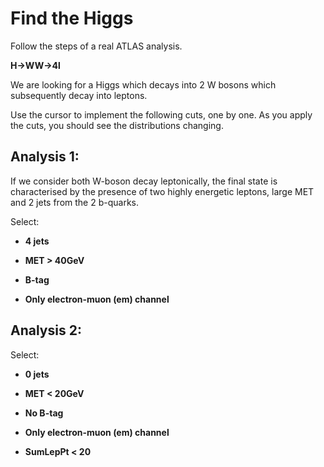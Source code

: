 # Find the Higgs

Follow the steps of a real ATLAS analysis. 

**H->WW->4l**

We are looking for a Higgs which decays into 2 W bosons which subsequently decay into leptons. 

Use the cursor to implement the following cuts, one by one.
As you apply the cuts, you should see the distributions changing.  

## Analysis 1:

If we consider both W-boson decay leptonically, the final state is characterised by the presence of two highly energetic leptons, large MET and 2 jets from the 2 b-quarks.

Select: 
* **4 jets**

* **MET > 40GeV**

* **B-tag**

* **Only electron-muon (em) channel**




## Analysis 2:


Select: 
* **0 jets**

* **MET < 20GeV**

* **No B-tag**

* **Only electron-muon (em) channel**

* **SumLepPt < 20**




